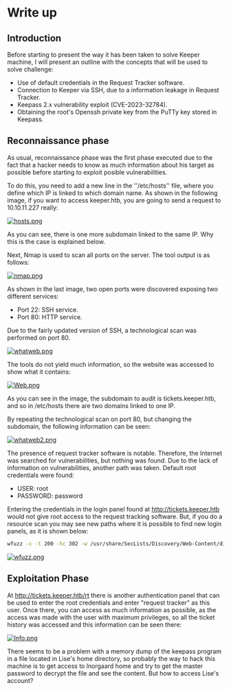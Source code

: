 # Write up
## Introduction
Before starting to present the way it has been taken to solve Keeper machine, I will present an outline with the concepts that will be used to solve challenge:
- Use of default credentials in the Request Tracker software.
- Connection to Keeper via SSH, due to a information leakage in Request Tracker.
- Keepass 2.x vulnerability exploit (CVE-2023-32784).
- Obtaining the root's Openssh private key from the PuTTy key stored in Keepass.
## Reconnaissance phase
As usual, reconnaissance phase was the first phase executed due to the fact that a hacker needs to know as much information about his target as possible before starting to exploit posible vulnerabilities.

To do this, you need to add a new line in the ''/etc/hosts'' file, where you define which IP is linked to which domain name. As shown in the following image, if you want to access keeper.htb, you are going to send a request to 10.10.11.227 really:

[![hosts.png](https://i.postimg.cc/8zBhdMYt/hosts.png)](https://postimg.cc/SnR2k2kM)

As you can see, there is one more subdomain linked to the same IP. Why this is the case is explained below.

Next, Nmap is used to scan all ports on the server. The tool output is as follows:

[![nmap.png](https://i.postimg.cc/MGWqQhc3/nmap.png)](https://postimg.cc/nXwy8SGq)

As shown in the last image, two open ports were discovered exposing two different services:
- Port 22: SSH service.
- Port 80: HTTP service.

Due to the fairly updated version of SSH, a technological scan was performed on port 80.

[![whatweb.png](https://i.postimg.cc/T3yRxZyZ/whatweb.png)](https://postimg.cc/gxW9qtHD)

The tools do not yield much information, so the website was accessed to show what it contains:

[![Web.png](https://i.postimg.cc/N0mD3jQL/Web.png)](https://postimg.cc/Lq4jfRYM)

As you can see in the image, the subdomain to audit is tickets.keeper.htb, and so in /etc/hosts there are two domains linked to one IP.

By repeating the technological scan on port 80, but changing the subdomain, the following information can be seen:

[![whatweb2.png](https://i.postimg.cc/CMHVkbnr/whatweb2.png)](https://postimg.cc/3WR6H4B2)

The presence of request tracker software is notable. Therefore, the Internet was searched for vulnerabilities, but nothing was found. Due to the lack of information on vulnerabilities, another path was taken. Default root credentials were found:
- USER: root
- PASSWORD: password

Entering the credentials in the login panel found at http://tickets.keeper.htb would not give root access to the request tracking software. But, if you do a resource scan you may see new paths where it is possible to find new login panels, as it is shown below:

```bash
wfuzz -c -t 200 -hc 302 -w /usr/share/SecLists/Discovery/Web-Content/directory-list-2.3-medium.txt http://tickets.keeper.htb/FUZZ
```

[![wfuzz.png](https://i.postimg.cc/BnqTT4rD/wfuzz.png)](https://postimg.cc/crbtZy44)
## Exploitation Phase

At http://tickets.keeper.htb/rt there is another authentication panel that can be used to enter the root credentials and enter "request tracker" as this user. Once there, you can access as much information as possible, as the access was made with the user with maximum privileges, so all the ticket history was accessed and this information can be seen there:

[![Info.png](https://i.postimg.cc/XqQC45zN/Info.png)](https://postimg.cc/q66RGNrW)

There seems to be a problem with a memory dump of the keepass program in a file located in Lise's home directory, so probably the way to hack this machine is to get access to lnorgaard home and try to get the master password to decrypt the file and see the content. But how to access Lise's account?
